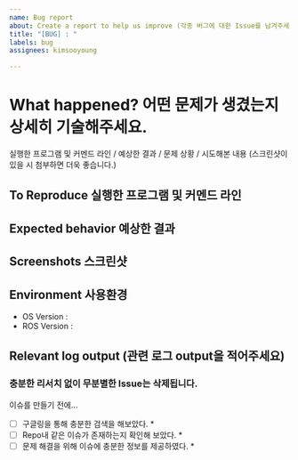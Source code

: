 ```yaml
---
name: Bug report
about: Create a report to help us improve (각종 버그에 대한 Issue를 남겨주세요)
title: "[BUG] : "
labels: bug
assignees: kimsooyoung

---
```


# **What happened? 어떤 문제가 생겼는지 상세히 기술해주세요.**
실행한 프로그램 및 커멘드 라인 / 예상한 결과 / 문제 상황 / 시도해본 내용 (스크린샷이 있을 시 첨부하면 더욱 좋습니다.)

## **To Reproduce 실행한 프로그램 및 커멘드 라인**

## **Expected behavior 예상한 결과**

## **Screenshots 스크린샷**

## **Environment 사용환경**
 - OS Version : 
 - ROS Version :

## **Relevant log output (관련 로그 output을 적어주세요)**

### **충분한 리서치 없이 무분별한 Issue는 삭제됩니다.**
이슈를 만들기 전에...
- [ ] 구글링을 통해 충분한 검색을 해보았다. *
- [ ] Repo내 같은 이슈가 존재하는지 확인해 보았다. *
- [ ] 문제 해결을 위해 이슈에 충분한 정보를 제공하였다. *

